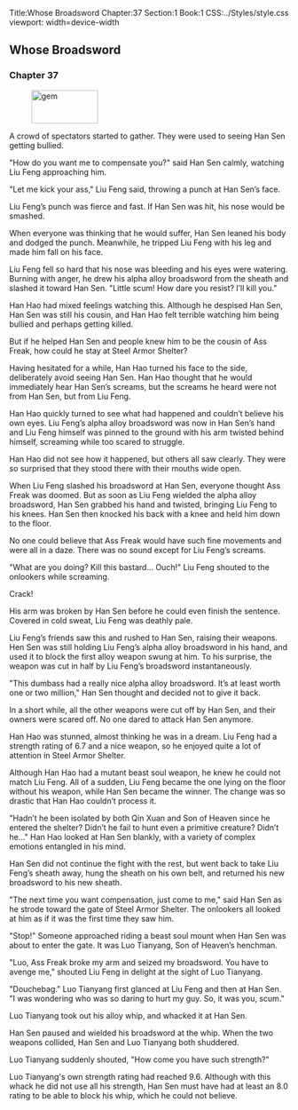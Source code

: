 Title:Whose Broadsword 
Chapter:37 
Section:1 
Book:1 
CSS:../Styles/style.css 
viewport: width=device-width
  
## Whose Broadsword
### Chapter 37
  
<figure>
	<img src="../Images/gem.gif" alt="gem" id="gem" width="120" height="60" />
</figure>
  

  
A crowd of spectators started to gather. They were used to seeing Han Sen getting bullied.

"How do you want me to compensate you?" said Han Sen calmly, watching Liu Feng approaching him.

"Let me kick your ass," Liu Feng said, throwing a punch at Han Sen’s face.

Liu Feng’s punch was fierce and fast. If Han Sen was hit, his nose would be smashed.

When everyone was thinking that he would suffer, Han Sen leaned his body and dodged the punch. Meanwhile, he tripped Liu Feng with his leg and made him fall on his face.

Liu Feng fell so hard that his nose was bleeding and his eyes were watering. Burning with anger, he drew his alpha alloy broadsword from the sheath and slashed it toward Han Sen. "Little scum! How dare you resist? I’ll kill you."

Han Hao had mixed feelings watching this. Although he despised Han Sen, Han Sen was still his cousin, and Han Hao felt terrible watching him being bullied and perhaps getting killed.

But if he helped Han Sen and people knew him to be the cousin of Ass Freak, how could he stay at Steel Armor Shelter?

Having hesitated for a while, Han Hao turned his face to the side, deliberately avoid seeing Han Sen. Han Hao thought that he would immediately hear Han Sen’s screams, but the screams he heard were not from Han Sen, but from Liu Feng.

Han Hao quickly turned to see what had happened and couldn’t believe his own eyes. Liu Feng’s alpha alloy broadsword was now in Han Sen’s hand and Liu Feng himself was pinned to the ground with his arm twisted behind himself, screaming while too scared to struggle.

Han Hao did not see how it happened, but others all saw clearly. They were so surprised that they stood there with their mouths wide open.

When Liu Feng slashed his broadsword at Han Sen, everyone thought Ass Freak was doomed. But as soon as Liu Feng wielded the alpha alloy broadsword, Han Sen grabbed his hand and twisted, bringing Liu Feng to his knees. Han Sen then knocked his back with a knee and held him down to the floor.

No one could believe that Ass Freak would have such fine movements and were all in a daze. There was no sound except for Liu Feng’s screams.

"What are you doing? Kill this bastard... Ouch!" Liu Feng shouted to the onlookers while screaming.

Crack!

His arm was broken by Han Sen before he could even finish the sentence. Covered in cold sweat, Liu Feng was deathly pale.

Liu Feng’s friends saw this and rushed to Han Sen, raising their weapons. Hen Sen was still holding Liu Feng’s alpha alloy broadsword in his hand, and used it to block the first alloy weapon swung at him. To his surprise, the weapon was cut in half by Liu Feng’s broadsword instantaneously.

"This dumbass had a really nice alpha alloy broadsword. It’s at least worth one or two million," Han Sen thought and decided not to give it back.

In a short while, all the other weapons were cut off by Han Sen, and their owners were scared off. No one dared to attack Han Sen anymore.

Han Hao was stunned, almost thinking he was in a dream. Liu Feng had a strength rating of 6.7 and a nice weapon, so he enjoyed quite a lot of attention in Steel Armor Shelter.

Although Han Hao had a mutant beast soul weapon, he knew he could not match Liu Feng. All of a sudden, Liu Feng became the one lying on the floor without his weapon, while Han Sen became the winner. The change was so drastic that Han Hao couldn’t process it.

"Hadn’t he been isolated by both Qin Xuan and Son of Heaven since he entered the shelter? Didn’t he fail to hunt even a primitive creature? Didn’t he..." Han Hao looked at Han Sen blankly, with a variety of complex emotions entangled in his mind.

Han Sen did not continue the fight with the rest, but went back to take Liu Feng’s sheath away, hung the sheath on his own belt, and returned his new broadsword to his new sheath.

"The next time you want compensation, just come to me," said Han Sen as he strode toward the gate of Steel Armor Shelter. The onlookers all looked at him as if it was the first time they saw him.

"Stop!" Someone approached riding a beast soul mount when Han Sen was about to enter the gate. It was Luo Tianyang, Son of Heaven’s henchman.

"Luo, Ass Freak broke my arm and seized my broadsword. You have to avenge me," shouted Liu Feng in delight at the sight of Luo Tianyang.

"Douchebag." Luo Tianyang first glanced at Liu Feng and then at Han Sen. "I was wondering who was so daring to hurt my guy. So, it was you, scum."

Luo Tianyang took out his alloy whip, and whacked it at Han Sen.

Han Sen paused and wielded his broadsword at the whip. When the two weapons collided, Han Sen and Luo Tianyang both shuddered.

Luo Tianyang suddenly shouted, "How come you have such strength?"

Luo Tianyang's own strength rating had reached 9.6. Although with this whack he did not use all his strength, Han Sen must have had at least an 8.0 rating to be able to block his whip, which he could not believe.